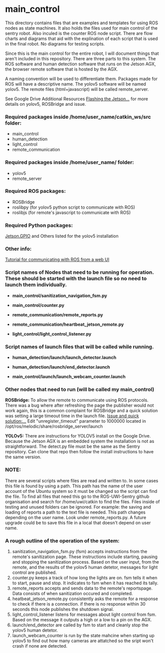 # main_control
This directory contains files that are examples and templates for using ROS nodes as state machines.
It also holds the files used for main control of the sentry robot.
Also inculed is the counter ROS node script.
There are flow charts and diagrams that aid with the explination of each script that is used in the final robot. No diagrams for testing scripts.

Since this is the main control for the entire robot, I will document things that aren't included in this repository.
There are three parts to this system. The ROS software and human detection software that runs on the Jetson AGX, the browser remote software that is hosted by the AGX. 

A naming convention will be used to differentiate them. 
Packages made for ROS will have a descriptive name.
The yolov5 software will be named yolov5.
The remote files (html+javascript) will be called remote_server. 

See Google Drive Additional Resources [Flashing the Jetson...](https://docs.google.com/document/d/1WZLdgXxbXff8g58E_jaLMqHgyO9Tv8HMU45z1B0EHVc/edit) for more details on yolov5, ROSBridge and issue.



### Required packages inside /home/user_name/catkin_ws/src folder:
- main_control
- human_detection
- light_control
- remote_communication

### Required packages inside /home/user_name/ folder:
- yolov5
- remote_server

### Required ROS packages:
- ROSBridge
- roslibpy (for yolov5 python script to communicate with ROS)
- roslibjs (for remote's javascript to communicate with ROS)

### Required Python packages:
[Jetson.GPIO](https://github.com/NVIDIA/jetson-gpio#installation)
and Others listed for the yolov5 installation

### Other info:
[Tutorial for communicating with ROS from a web UI](https://medium.com/husarion-blog/bootstrap-4-ros-creating-a-web-ui-for-your-robot-9a77a8e373f9)

### Script names of Nodes that need to be running for operation. These should be started with the launch file so no need to launch them individually.

- **main_control/sanitization_navigation_fsm.py**
- **main_control/counter.py**

- **remote_communication/remote_reports.py**
- **remote_communication/heartbeat_jetson_remote.py**

- **light_control/light_control_listener.py**

### Script names of launch files that will be called while running.

- **human_detection/launch/launch_detector.launch**
- **human_detection/launch/end_detector.launch**

- **main_control/launch/launch_webcam_counter.launch**

### Other nodes that need to run (will be called my main_control)

**ROSBridge:**
To allow the remote to communicate using ROS protocols.
There was a bug where after refreshing the page the publisher would not work again, this is a common complaint for ROSBridge and a quick solution was setting a large timeout time in the launch file. 
[Issue and quick solution:...](https://github.com/RobotWebTools/rosbridge_suite/issues/298#issuecomment-842357768)
Edit "unregister_timeout" parameter to 1000000 located in /opt/ros/melodic/share/rosbridge_server/launch

**YOLOv5:**
There are instructions for YOLOV5 install on the Google Drive. Because the Jetson AGX is an embedded system the installation is not as straightforward.
The detect.py file must be the same as the Sentry repository.
Can clone that repo then follow the install instructions to have the same version.

### NOTE:
There are several scripts where files are read and written to. In some cases this file is found by using a path. This path has the name of the user account of the Ubuntu system so it must be changed so the script can find the file. To find all files that need this go to the ROS-UWI-Sentry github organisation and search for /home/uwi/catkin to find the files. Files inside of testing and unused folders can be ignored.
For example: the saving and loading of reports a path to the text file is needed.
This path changes depending on the user name. Look under remote_reports.py.
A future upgrade could be to save this file in a local that doesn't depend on user name. 


### A rough outline of the operation of the system:

1. sanitization_navigation_fsm.py (fsm) accepts instructions from the remote's sanitization page. These instructions include starting, pausing and stopping the sanitization process. Based on the user input, from the remote, and the results of the yolov5 human detetor, messages for light control are published.
2. counter.py keeps a track of how long the lights are on. fsm tells it when to start, pause and stop. It indicates to fsm when it has reached its tally.
3.  remote_reports accepts and sends data to the remote's reportspage. Data consists of when sanitization occured and completed.
4. heatbeat_jetson_remote.py consistently asks the remote for a response to check if there is a connection. if there is no response within 30 seconds this node publishes the shutdown signal.
5. light_control_listener listens for messages about light control from fsm. Based on the message it outputs a high or a low to a pin on the AGX. 
6. launch/end_detector are called by fsm to start and cleanly stop the yolov5 human detetor.
7. launch_webcam_counter is run by the state mahcine when starting up yolov5 to find out how many cameras are attatched so the sript won't crash if none are detected.
